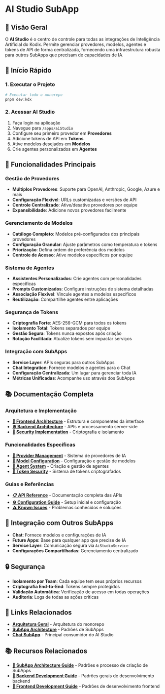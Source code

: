 # AI Studio SubApp

## 📖 Visão Geral

O **AI Studio** é o centro de controle para todas as integrações de Inteligência Artificial do Kodix. Permite gerenciar provedores, modelos, agentes e tokens de API de forma centralizada, fornecendo uma infraestrutura robusta para outros SubApps que precisam de capacidades de IA.

## 🚀 Início Rápido

### 1. Executar o Projeto

```bash
# Executar todo o monorepo
pnpm dev:kdx
```

### 2. Acessar AI Studio

1. Faça login na aplicação
2. Navegue para `/apps/aiStudio`
3. Configure seu primeiro provedor em **Provedores**
4. Adicione tokens de API em **Tokens**
5. Ative modelos desejados em **Modelos**
6. Crie agentes personalizados em **Agentes**

## 🔧 Funcionalidades Principais

### Gestão de Provedores

- **Múltiplos Provedores**: Suporte para OpenAI, Anthropic, Google, Azure e mais
- **Configuração Flexível**: URLs customizadas e versões de API
- **Controle Centralizado**: Ative/desative provedores por equipe
- **Expansibilidade**: Adicione novos provedores facilmente

### Gerenciamento de Modelos

- **Catálogo Completo**: Modelos pré-configurados dos principais provedores
- **Configuração Granular**: Ajuste parâmetros como temperatura e tokens
- **Priorização**: Defina ordem de preferência dos modelos
- **Controle de Acesso**: Ative modelos específicos por equipe

### Sistema de Agentes

- **Assistentes Personalizados**: Crie agentes com personalidades específicas
- **Prompts Customizados**: Configure instruções de sistema detalhadas
- **Associação Flexível**: Vincule agentes a modelos específicos
- **Reutilização**: Compartilhe agentes entre aplicações

### Segurança de Tokens

- **Criptografia Forte**: AES-256-GCM para todos os tokens
- **Isolamento Total**: Tokens separados por equipe
- **Gestão Segura**: Tokens nunca expostos após criação
- **Rotação Facilitada**: Atualize tokens sem impactar serviços

### Integração com SubApps

- **Service Layer**: APIs seguras para outros SubApps
- **Chat Integration**: Fornece modelos e agentes para o Chat
- **Configuração Centralizada**: Um lugar para gerenciar toda IA
- **Métricas Unificadas**: Acompanhe uso através dos SubApps

## 📚 Documentação Completa

### **Arquitetura e Implementação**

- **[📱 Frontend Architecture](./frontend-architecture.md)** - Estrutura e componentes da interface
- **[⚙️ Backend Architecture](./backend-architecture.md)** - APIs e processamento server-side
- **[🔐 Security Implementation](./security-implementation.md)** - Criptografia e isolamento

### **Funcionalidades Específicas**

- **[🏢 Provider Management](./provider-management.md)** - Sistema de provedores de IA
- **[🧠 Model Configuration](./model-configuration.md)** - Configuração e gestão de modelos
- **[👤 Agent System](./agent-system.md)** - Criação e gestão de agentes
- **[🔑 Token Security](./token-security.md)** - Sistema de tokens criptografados

### **Guias e Referências**

- **[📋 API Reference](./api-reference.md)** - Documentação completa das APIs
- **[⚙️ Configuration Guide](./configuracao-inicial.md)** - Setup inicial e configuração
- **[⚠️ Known Issues](./known-issues.md)** - Problemas conhecidos e soluções

## 🔗 Integração com Outros SubApps

- **Chat**: Fornece modelos e configurações de IA
- **Future Apps**: Base para qualquer app que precise de IA
- **Service Layer**: Comunicação segura via `AiStudioService`
- **Configurações Compartilhadas**: Gerenciamento centralizado

## 🔒 Segurança

- **Isolamento por Team**: Cada equipe tem seus próprios recursos
- **Criptografia End-to-End**: Tokens sempre protegidos
- **Validação Automática**: Verificação de acesso em todas operações
- **Auditoria**: Logs de todas as ações críticas

## 🔗 Links Relacionados

- **[Arquitetura Geral](../../architecture/README.md)** - Arquitetura do monorepo
- **[SubApp Architecture](../../architecture/subapp-architecture.md)** - Padrões de SubApps
- **[Chat SubApp](../chat/README.md)** - Principal consumidor do AI Studio

## 📚 Recursos Relacionados

- **[📐 SubApp Architecture Guide](../../architecture/subapp-architecture.md)** - Padrões e processo de criação de SubApps
- **[🔧 Backend Development Guide](../../architecture/backend-guide.md)** - Padrões gerais de desenvolvimento backend
- **[🎨 Frontend Development Guide](../../architecture/frontend-guide.md)** - Padrões de desenvolvimento frontend
